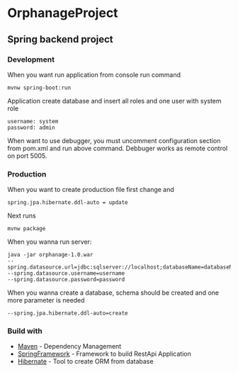 # OrphanageProject

## Spring backend project

### Development

When you want run application from console run command

```
mvnw spring-boot:run 
```

Application create database and insert all roles and one user with system role

```
username: system 
password: admin 
```

When want to use debugger, you must uncomment configuration section from pom.xml and run above command. Debbuger works as remote control on port 5005.

### Production

When you want to create production file first change and 

```
spring.jpa.hibernate.ddl-auto = update 
```

Next runs

```
mvnw package 
```

When you wanna run server:

```
java -jar orphanage-1.0.war 
--spring.datasource.url=jdbc:sqlserver://localhost;databaseName=databaseName 
--spring.datasource.username=username 
--spring.datasource.password=password 
```

When you wanna create a database, schema should be created and one more parameter is needed

```
--spring.jpa.hibernate.ddl-auto=create 
```

### Build with

* [Maven](https://maven.apache.org) - Dependency Management
* [SpringFramework](https://projects.spring.io/spring-framework/) - Framework to build RestApi Application
* [Hibernate](http://hibernate.org) - Tool to create ORM from database
